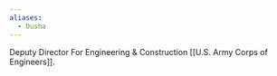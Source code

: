 ```yaml
---
aliases:
  - Dusha
---
```

Deputy Director For Engineering & Construction [[U.S. Army Corps of Engineers]].
